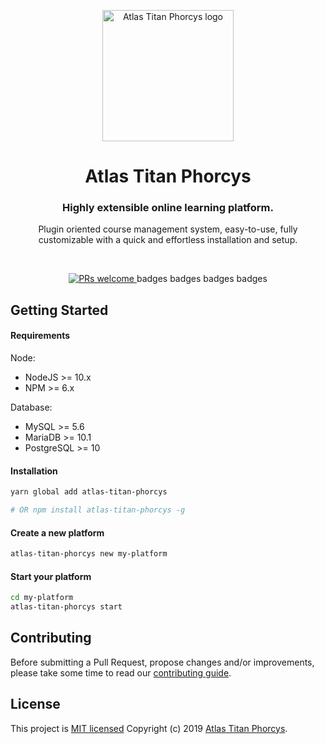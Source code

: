 <p align="center">
  <a href="https://http://example.org/">
    <img src="https://i.pinimg.com/originals/be/38/8e/be388ef0da12e945e8117a245dbe1938.jpg" width="210px" alt="Atlas Titan Phorcys logo" />
  </a>
</p>

<h1 align="center">Atlas Titan Phorcys</h1>
<h3 align="center">Highly extensible online learning platform.</h3>
<p align="center">Plugin oriented course management system, easy-to-use, fully customizable with a quick and effortless installation and setup.</p>

<br />

<p align="center">
  <a href=".github/CONTRIBUTING.md">
    <img src="https://img.shields.io/badge/PRs%20-welcome-brightgreen.svg" alt="PRs welcome" />
  </a>
  <span>badges<span>
  <span>badges<span>
  <span>badges<span>
  <span>badges<span>
</p>

## Getting Started

#### Requirements

Node:

- NodeJS >= 10.x
- NPM >= 6.x

Database:

- MySQL >= 5.6
- MariaDB >= 10.1
- PostgreSQL >= 10

#### Installation

```bash
yarn global add atlas-titan-phorcys

# OR npm install atlas-titan-phorcys -g
```

#### Create a new platform

```bash
atlas-titan-phorcys new my-platform
```

#### Start your platform

```bash
cd my-platform
atlas-titan-phorcys start
```

## Contributing

Before submitting a Pull Request, propose changes and/or improvements, please take some time to read our [contributing guide](.github/CONTRIBUTING.md).

## License

This project is [MIT licensed](LICENSE) Copyright (c) 2019 [Atlas Titan Phorcys](https://http://example.org/).
